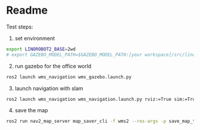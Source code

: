 # Readme
Test steps:

1. set environment

```sh
export LINOROBOT2_BASE=2wd
# export GAZEBO_MODEL_PATH=$GAZEBO_MODEL_PATH:[your workspace]/src/linorobot2_wms/wms_navigation/models/
```

2. run gazebo for the office world
```sh
ros2 launch wms_navigation wms_gazebo.launch.py
```

3. launch navigation with slam
```sh
ros2 launch wms_navigation wms_navigation.launch.py rviz:=True sim:=True slam:=True
```

4. save the map
```sh
ros2 run nav2_map_server map_saver_cli -f wms2 --ros-args -p save_map_timeout:=10000.0
```
